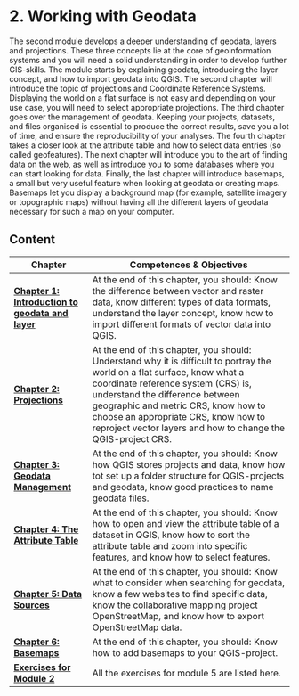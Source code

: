 # 2. Working with Geodata

The second module develops a deeper understanding of geodata, layers and projections. These three concepts 
lie at the core of geoinformation systems and you will need a solid understanding in order to develop 
further GIS-skills. The module starts by explaining geodata, introducing the layer concept, and how to import geodata into QGIS. The second chapter will introduce the topic of projections and Coordinate Reference Systems. Displaying the world on a flat surface is not easy and depending on your use case, you will need to select appropriate projections. The third chapter goes over the 
management of geodata. Keeping your projects, datasets, and files organised is essential to produce the 
correct results, save you a lot of time, and ensure the reproducibility of your analyses. The fourth chapter 
takes a closer look at the attribute table and how to select data entries (so called geofeatures). The next 
chapter will introduce you to the art of finding data on the web, as well as introduce you to some 
databases where you can start looking for data. Finally, the last chapter will introduce basemaps, a small 
but very useful feature when looking at geodata or creating maps. Basemaps let you display a background map 
(for example, satellite imagery or topographic maps) without having all the different layers of geodata 
necessary for such a map on your computer. 



## Content


| __Chapter__ | __Competences & Objectives__ |
| ----------- | ---------------------------- | 
|  __[Chapter 1: Introduction to geodata and layer](/content/Module_2/en_qgis_geodata_concept.md)__ | At the end of this chapter, you should: Know the difference between vector and raster data,   know different types of data formats, understand the layer concept,  know how to import different formats of vector data into QGIS.  | 
| __[Chapter 2: Projections](/content/Module_2/en_qgis_projections.md)__ | At the end of this chapter, you should: Understand why it is difficult to portray the world on a flat surface, know what a coordinate reference system (CRS) is, understand the difference between geographic and metric CRS, know how to choose an appropriate CRS, know how to reproject vector layers and how to change the QGIS-project CRS.
| __[Chapter 3: Geodata Management](/content/Module_2/en_qgis_geodata_management.md)__ | At the end of this chapter, you should: Know how QGIS stores projects and data, know how tot set up a folder structure for QGIS-projects and geodata, know good practices to name geodata files. |
| __[Chapter 4: The Attribute Table](/content/Module_2/en_qgis_attribute_table.md)__ | At the end of this chapter, you should: Know how to open and view the attribute table of a dataset in QGIS, know how to sort the attribute table and zoom into specific features, and know how to select features. |
| __[Chapter 5: Data Sources](/content/Module_2/en_data_sources.md)__ | At the end of this chapter, you should: Know what to consider when searching for geodata, know a few websites to find specific data, know the collaborative mapping project OpenStreetMap, and know how to export OpenStreetMap data. | 
| __[Chapter 6: Basemaps](/content/Module_2/en_qgis_basemap.md)__ | At the end of this chapter, you should: Know how to add basemaps to your QGIS-project. |
| __[Exercises for Module 2](/content/Module_2/en_qgis_module_2_exercises.md)__  | All the exercises for module 5 are listed here. | 

